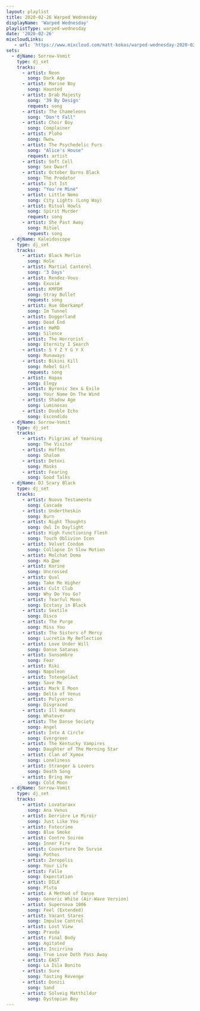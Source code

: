```yaml
---
layout: playlist
title: 2020-02-26 Warped Wednesday
displayName: 'Warped Wednesday'
playlistType: warped-wednesday
date: '2020-02-26'
mixcloudLinks:
   - url: 'https://www.mixcloud.com/matt-kokas/warped-wednesday-2020-02-26-djs-sorrow-vomit-kaleidoscope-scary-black-seidenfadens'
sets:
  - djName: Sorrow-Vomit
    type: dj_set
    tracks:
      - artist: Neon
        song: Dark Age
      - artist: Marine Boy
        song: Haunted
      - artist: Drab Majesty
        song: '39 By Design'
        request: song
      - artist: The Chameleons
        song: "Don't Fall"
      - artist: Choir Boy
        song: Complainer
      - artist: Ploho
        song: Пыль
      - artist: The Psychedelic Furs
        song: "Alice's House"
        request: artist
      - artist: Soft Cell
        song: Sex Dwarf
      - artist: October Burns Black
        song: The Predator
      - artist: Ist Ist
        song: "You're Mine"
      - artist: Little Nemo
        song: City Lights (Long Way)
      - artist: Ritual Howls
        song: Spirit Murder
        request: song
      - artist: She Past Away
        song: Ritüel
        request: song
  - djName: Kaleidoscope
    type: dj_set        
    tracks:
      - artist: Black Merlin
        song: Hole
      - artist: Martial Canterel
        song: '3 Days'
      - artist: Rendez-Vous
        song: Exuviæ
      - artist: KMFDM
        song: Stray Bullet
        request: song
      - artist: Rue Oberkampf
        song: Im Tunnel
      - artist: Doggerland
        song: Dead End
      - artist: HøRD
        song: Silence
      - artist: The Horrorist
        song: Eternity I Search
      - artist: S Y Z Y G Y X
        song: Runaways
      - artist: Bikini Kill
        song: Rebel Girl
        request: song
      - artist: Hapax
        song: Elegy
      - artist: Byronic Sex & Exile
        song: Your Name On The Wind
      - artist: Shadow Age
        song: Luminosas
      - artist: Double Echo
        song: Escondido
  - djName: Sorrow-Vomit
    type: dj_set
    tracks:
      - artist: Pilgrims of Yearning
        song: The Visitor
      - artist: Hoffen
        song: Shalom
      - artist: Detoxi
        song: Masks
      - artist: Fearing
        song: Good Talks
  - djName: DJ Scary Black
    type: dj_set
    tracks:
      - artist: Nuovo Testamento
        song: Cascade
      - artist: Undertheskin
        song: Burn
      - artist: Night Thoughts
        song: Owl In Daylight
      - artist: High Functioning Flesh
        song: Touch Oblivion Icon
      - artist: Velvet Condom
        song: Collapse In Slow Motion
      - artist: Molchat Doma
        song: На Дне
      - artist: Korine
        song: Uncrossed
      - artist: Qual
        song: Take Me Higher
      - artist: Cult Club
        song: Why Do You Go?
      - artist: Tearful Moon
        song: Ecstasy in Black
      - artist: Sextile
        song: Disco
      - artist: The Purge
        song: Miss You
      - artist: The Sisters of Mercy
        song: Lucretia My Reflection
      - artist: Love Under Will
        song: Danse Satanas
      - artist: Sonsombre
        song: Fear
      - artist: Riki
        song: Napoleon
      - artist: Totengeläut
        song: Save Me
      - artist: Mark E Moon
        song: Delta of Venus
      - artist: Polyverso
        song: Disgraced
      - artist: Ill Humans
        song: Whatever
      - artist: The Danse Society
        song: Angel
      - artist: Into A Circle
        song: Evergreen
      - artist: The Kentucky Vampires
        song: Daughter of The Morning Star
      - artist: Clan of Xymox
        song: Loneliness
      - artist: Stranger & Lovers
        song: Death Song
      - artist: Bring Her
        song: Cold Moon
  - djName: Sorrow-Vomit
    type: dj_set
    tracks:
      - artist: Lovataraxx
        song: Ana Venus
      - artist: Derrière Le Miroir
        song: Just Like You
      - artist: Fotocrime
        song: Blue Smoke
      - artist: Contre Soirée
        song: Inner Fire
      - artist: Couverture De Survie
        song: Pothos
      - artist: Zeropolis
        song: Your Life
      - artist: Falle
        song: Expectation
      - artist: DILK
        song: Pluto
      - artist: A Method of Danse
        song: Generic White (Air-Wave Version)
      - artist: Supernova 1006
        song: Feel (Extended)
      - artist: Vacant Stares
        song: Impulse Control
      - artist: Lost View
        song: Pravda
      - artist: Final Body
        song: Agitated
      - artist: Incirrina
        song: True Love Doth Pass Away
      - artist: EAST
        song: La Isla Bonito
      - artist: Sure
        song: Tasting Revenge
      - artist: Donzii
        song: Sand
      - artist: Sólveig Matthildur
        song: Dystopian Boy
---
```

